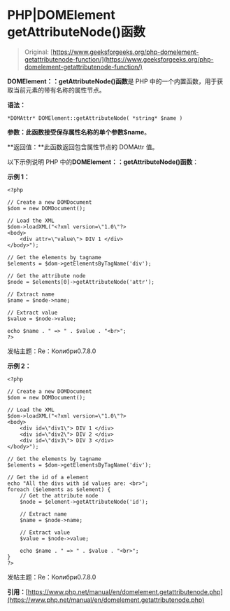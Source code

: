 # PHP|DOMElement getAttributeNode()函数

> Original: [https://www.geeksforgeeks.org/php-domelement-getattributenode-function/](https://www.geeksforgeeks.org/php-domelement-getattributenode-function/)

**DOMElement：：getAttributeNode()函数**是 PHP 中的一个内置函数，用于获取当前元素的带有名称的属性节点。

**语法：**

```
*DOMAttr* DOMElement::getAttributeNode( *string* $name )
```

**参数：**此函数接受保存属性名称的单个参数**$name**。

**返回值：**此函数返回包含属性节点的 DOMAttr 值。

以下示例说明 PHP 中的**DOMElement：：getAttributeNode()函数**：

**示例 1：**

```
<?php

// Create a new DOMDocument
$dom = new DOMDocument();

// Load the XML
$dom->loadXML("<?xml version=\"1.0\"?>
<body>
    <div attr=\"value\"> DIV 1 </div>
</body>");

// Get the elements by tagname
$elements = $dom->getElementsByTagName('div');

// Get the attribute node
$node = $elements[0]->getAttributeNode('attr');

// Extract name
$name = $node->name;

// Extract value
$value = $node->value;

echo $name . " => " . $value . "<br>";
?>
```

发帖主题：Re：Колибри0.7.8.0

**示例 2：**

```
<?php

// Create a new DOMDocument
$dom = new DOMDocument();

// Load the XML
$dom->loadXML("<?xml version=\"1.0\"?>
<body>
    <div id=\"div1\"> DIV 1 </div>
    <div id=\"div2\"> DIV 2 </div>
    <div id=\"div3\"> DIV 3 </div>
</body>");

// Get the elements by tagname
$elements = $dom->getElementsByTagName('div');

// Get the id of a element
echo "All the divs with id values are: <br>";
foreach ($elements as $element) {
    // Get the attribute node
    $node = $element->getAttributeNode('id');

    // Extract name
    $name = $node->name;

    // Extract value
    $value = $node->value;

    echo $name . " => " . $value . "<br>";
}
?>
```

发帖主题：Re：Колибри0.7.8.0

**引用：**[https://www.php.net/manual/en/domelement.getattributenode.php](https://www.php.net/manual/en/domelement.getattributenode.php)